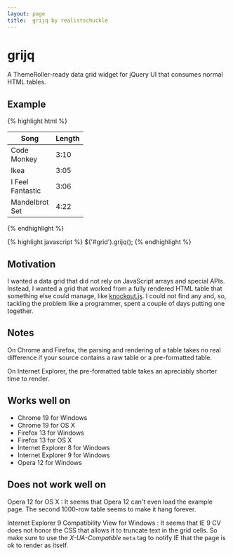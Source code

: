 ```yaml
---
layout: page
title:  grijq by realistschuckle
---
```

# grijq

A ThemeRoller-ready data grid widget for jQuery UI that consumes normal HTML
tables.

## Example

{% highlight html %}
  <table width="100" id="grid">
    <colgroup>
      <col width="55">
      <col width="45">
    </colgroup>
    <thead>
      <tr>
        <th>Song</th>
        <th>Length</th>
      </tr>
    </thead>
    <tbody>
      <tr>
        <td>Code Monkey</td>
        <td>3:10</td>
      </tr>
      <tr>
        <td>Ikea</td>
        <td>3:05</td>
      </tr>
      <tr>
        <td>I Feel Fantastic</td>
        <td>3:06</td>
      </tr>
      <tr>
        <td>Mandelbrot Set</td>
        <td>4:22</td>
      </tr>
    </tbody>
  </table>
{% endhighlight %}

{% highlight javascript %}
  $('#grid').grijq();
{% endhighlight %}

## Motivation

I wanted a data grid that did not rely on JavaScript arrays and special APIs.
Instead, I wanted a grid that worked from a fully rendered HTML table that
something else could manage, like [knockout.js](http://knockoutjs.com). I
could not find any and, so, tackling the problem like a programmer, spent a
couple of days putting one together.

## Notes

On Chrome and Firefox, the parsing and rendering of a table takes no real
difference if your source contains a raw table or a pre-formatted table.

On Internet Explorer, the pre-formatted table takes an apreciably shorter time
to render.

## Works well on

* Chrome 19 for Windows
* Chrome 19 for OS X
* Firefox 13 for Windows
* Firefox 13 for OS X
* Internet Explorer 8 for Windows
* Internet Explorer 9 for Windows
* Opera 12 for Windows

## Does not work well on

Opera 12 for OS X
: It seems that Opera 12 can't even load the example page. The second 1000-row
  table seems to make it hang forever.

Internet Explorer 9 Compatibility View for Windows
: It seems that IE 9 CV does not honor the CSS that allows it to truncate text
  in the grid cells. So make sure to use the *X-UA-Compatible* `meta` tag to
  notify IE that the page is ok to render as itself.
